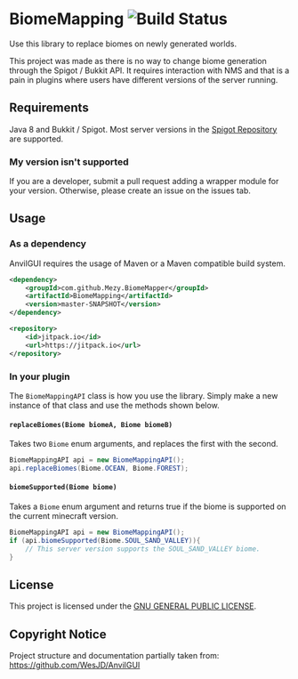 # BiomeMapping ![Build Status](https://github.com/Mezy/UhcCore/workflows/Java%20CI%20with%20Gradle/badge.svg)
Use this library to replace biomes on newly generated worlds.

This project was made as there is no way to change biome generation through the Spigot / Bukkit API. It requires interaction with NMS and that is a pain in plugins where users have different versions of the server running.

## Requirements
Java 8 and Bukkit / Spigot. Most server versions in the [Spigot Repository](https://hub.spigotmc.org/nexus/) are supported.

### My version isn't supported
If you are a developer, submit a pull request adding a wrapper module for your version. Otherwise, please create an issue
on the issues tab. 

## Usage

### As a dependency

AnvilGUI requires the usage of Maven or a Maven compatible build system. 
```xml
<dependency>
    <groupId>com.github.Mezy.BiomeMapper</groupId>
    <artifactId>BiomeMapping</artifactId>
    <version>master-SNAPSHOT</version>
</dependency>

<repository>
    <id>jitpack.io</id>
    <url>https://jitpack.io</url>
</repository>
```

### In your plugin

The `BiomeMappingAPI` class is how you use the library.
Simply make a new instance of that class and use the methods shown below.

#### `replaceBiomes(Biome biomeA, Biome biomeB)` 
Takes two `Biome` enum arguments, and replaces the first with the second.
```java                                         
BiomeMappingAPI api = new BiomeMappingAPI();
api.replaceBiomes(Biome.OCEAN, Biome.FOREST);                                                
``` 

#### `biomeSupported(Biome biome)`  
Takes a `Biome` enum argument and returns true if the biome is supported on the current minecraft version.           
```java                                                
BiomeMappingAPI api = new BiomeMappingAPI();
if (api.biomeSupported(Biome.SOUL_SAND_VALLEY)){
    // This server version supports the SOUL_SAND_VALLEY biome.
}                                                    
```                                                                                                                                                                                                                                                                                                       

## License
This project is licensed under the [GNU GENERAL PUBLIC LICENSE](LICENSE).

## Copyright Notice
Project structure and documentation partially taken from:
https://github.com/WesJD/AnvilGUI